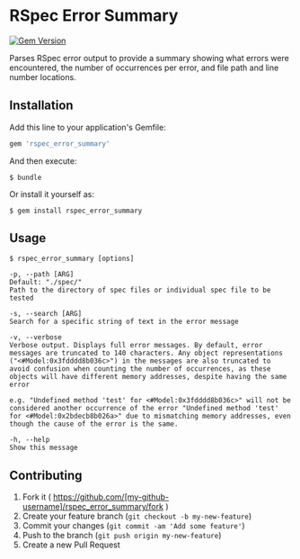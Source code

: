 # RSpec Error Summary

[![Gem Version](https://badge.fury.io/rb/rspec_error_summary.svg)](http://badge.fury.io/rb/rspec_error_summary)

Parses RSpec error output to provide a summary showing what errors were encountered, the number of occurrences per error, and file path and line number locations.

## Installation

Add this line to your application's Gemfile:

```ruby
gem 'rspec_error_summary'
```

And then execute:

    $ bundle

Or install it yourself as:

    $ gem install rspec_error_summary

## Usage

    $ rspec_error_summary [options]
    
    -p, --path [ARG]
    Default: "./spec/"        
    Path to the directory of spec files or individual spec file to be tested
    
    -s, --search [ARG]
    Search for a specific string of text in the error message
    
    -v, --verbose               
    Verbose output. Displays full error messages. By default, error messages are truncated to 140 characters. Any object representations ("<#Model:0x3fdddd8b036c>") in the messages are also truncated to avoid confusion when counting the number of occurrences, as these objects will have different memory addresses, despite having the same error

    e.g. "Undefined method 'test' for <#Model:0x3fdddd8b036c>" will not be considered another occurrence of the error "Undefined method 'test' for <#Model:0x2bdecb8b026a>" due to mismatching memory addresses, even though the cause of the error is the same.
    
    -h, --help                       
    Show this message

## Contributing

1. Fork it ( https://github.com/[my-github-username]/rspec_error_summary/fork )
2. Create your feature branch (`git checkout -b my-new-feature`)
3. Commit your changes (`git commit -am 'Add some feature'`)
4. Push to the branch (`git push origin my-new-feature`)
5. Create a new Pull Request
